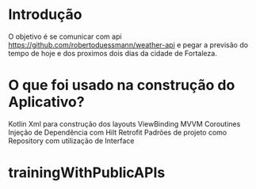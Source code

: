 

# Introdução
O objetivo é se comunicar com api https://github.com/robertoduessmann/weather-api e pegar a previsão do tempo de hoje e dos proximos dois dias da cidade de Fortaleza.

# O que foi usado na construção do Aplicativo?
Kotlin
Xml para construção dos layouts
ViewBinding
MVVM
Coroutines
Injeção de Dependência com Hilt
Retrofit
Padrões de projeto como Repository com utilização de Interface
# trainingWithPublicAPIs

